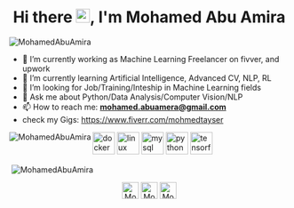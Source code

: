 <h1 align="center">Hi there <img src="https://media.giphy.com/media/hvRJCLFzcasrR4ia7z/giphy.gif" width="25px">, I'm Mohamed Abu Amira</h1>

<p align="left"> <img src="https://komarev.com/ghpvc/?username=MohamedAbuAmira" alt="MohamedAbuAmira" /> </p>



- 🔭 I’m currently working as Machine Learning Freelancer on fivver, and upwork
- 🌱 I’m currently learning Artificial Intelligence, Advanced CV, NLP, RL
- 🤔 I’m looking for Job/Training/Inteship in Machine Learning fields 
- 💬 Ask me about Python/Data Analysis/Computer Vision/NLP
- 📫 How to reach me: **mohamed.abuamera@gmail.com**
- check my Gigs: https://www.fiverr.com/mohmedtayser

<p align="left">
  <img src="https://devicons.github.io/devicon/devicon.git/icons/docker/docker-original-wordmark.svg" alt="docker" width="40" height="40"/> 
  <img src="https://devicons.github.io/devicon/devicon.git/icons/linux/linux-original.svg" alt="linux" width="40" height="40"/>
  <img src="https://devicons.github.io/devicon/devicon.git/icons/mysql/mysql-original-wordmark.svg" alt="mysql" width="40" height="40"/> 
  <img src="https://devicons.github.io/devicon/devicon.git/icons/python/python-original.svg" alt="python" width="40" height="40"/> 
  <img src="https://www.vectorlogo.zone/logos/tensorflow/tensorflow-icon.svg" alt="tensorflow" width="40" height="40"/> 
  <img align="left" src="https://github-readme-stats.vercel.app/api/top-langs/?username=MohamedAbuAmira&layout=compact&hide=html" alt="MohamedAbuAmira" />
</p>

<p>&nbsp;<img align="center" src="https://github-readme-stats.vercel.app/api?username=MohamedAbuAmira&show_icons=true" alt="MohamedAbuAmira" /></p>

<p align="center">
<a href="https://www.linkedin.com/in/mohamedabuamira/" target="blank"><img align="center" src="https://cdn.jsdelivr.net/npm/simple-icons@3.0.1/icons/linkedin.svg" alt="Mohammed Abu Amira" height="30" width="30" /></a>
<a href="https://www.kaggle.com/mohamedtayser" target="blank"><img align="center" src="https://cdn.jsdelivr.net/npm/simple-icons@3.0.1/icons/kaggle.svg" alt="Mohammed Abu Amira" height="30" width="30" /></a>
<a href="https://www.upwork.com/o/profiles/users/~01db0ba43fcf0c9efb/" target="blank"><img align="center" src="https://cdn.jsdelivr.net/npm/simple-icons@3.0.1/icons/upwork.svg" alt="Mohammed Abu Amira" height="30" width="30" /></a>
</p>
